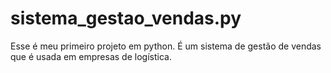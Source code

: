 # sistema_gestao_vendas.py
Esse é meu primeiro projeto em python. É um sistema de gestão de vendas que é usada em empresas de logística.
